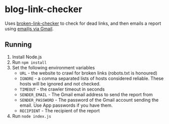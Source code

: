 # blog-link-checker
Uses [broken-link-checker]() to check for dead links, and then emails a report using [emailjs via Gmail]().

## Running
1. Install Node.js
2. Run `npm install`
3. Set the following environment variables
    - `URL` - the website to crawl for broken links (robots.txt is honoured)
    - `IGNORE` - a comma separated lists of hosts considered reliable. These hosts will be ignored and not checked.
    - `TIMEOUT` - the crawler timeout in seconds
    - `SENDER_EMAIL` - The Gmail email address to send the report from
    - `SENDER_PASSWORD` - The password of the Gmail account sending the email. Use App passwords if you have them.
    - `RECIPIENT` - The recipient of the report
4. Run `node index.js`
